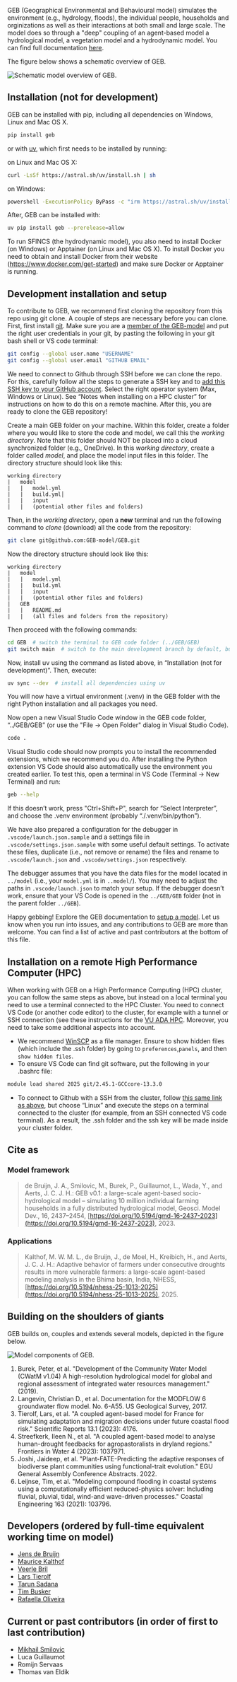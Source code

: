 GEB (Geographical Environmental and Behavioural model) simulates the environment (e.g., hydrology, floods), the individual people, households and orginizations as well as their interactions at both small and large scale. The model does so through a "deep" coupling of an agent-based model a hydrological model, a vegetation model and a hydrodynamic model. You can find full documentation [here](https://geb-model.github.io/GEB/).

The figure below shows a schematic overview of GEB.

![Schematic model overview of GEB.](https://raw.githubusercontent.com/GEB-model/GEB/refs/heads/main/docs/images/schematic_overview.svg "Schematic model overview")


## Installation (not for development)

GEB can be installed with pip, including all dependencies on Windows, Linux and Mac OS X.

```bash
pip install geb
```

or with [uv](https://docs.astral.sh/uv/), which first needs to be installed by running:


on Linux and Mac OS X:
  
```bash
curl -LsSf https://astral.sh/uv/install.sh | sh
```

on Windows: 

```bash
powershell -ExecutionPolicy ByPass -c "irm https://astral.sh/uv/install.ps1 | iex"
```

After, GEB can be installed with: 

```bash
uv pip install geb --prerelease=allow
```

To run SFINCS (the hydrodynamic model), you also need to install Docker (on Windows) or Apptainer (on Linux and Mac OS X). To install Docker you need to obtain and install Docker from their website (https://www.docker.com/get-started) and make sure Docker or Apptainer is running.

## Development installation and setup

To contribute to GEB, we recommend first cloning the repository from this repo using git clone. A couple of steps are necessary before you can clone. First, first install [git](https://git-scm.com/). Make sure you are a [member of the GEB-model](https://github.com/orgs/GEB-model/people/) and put the right user credentials in your git, by pasting the following in your git bash shell or VS code terminal:

```bash
git config --global user.name "USERNAME"
git config --global user.email "GITHUB EMAIL"
```

We need to connect to Github through SSH before we can clone the repo. For this, carefully follow all the steps to generate a SSH key and to [add this SSH key to your GitHub account](https://docs.github.com/en/authentication/connecting-to-github-with-ssh/generating-a-new-ssh-key-and-adding-it-to-the-ssh-agent?platform=windows). Select the right operator system (Max, Windows or Linux). See “Notes when installing on a HPC cluster” for instructions on how to do this on a remote machine. 
After this, you are ready to clone the GEB repository! 

Create a main GEB folder on your machine. Within this folder, create a folder where you would like to store the code and model, we call this the *working directory*. Note that this folder should NOT be placed into a cloud synchronized folder (e.g., OneDrive). In this *working directory*, create a folder called *model*, and place the model input files in this folder. The directory structure should look like this:

```
working directory
|   model
|   |   model.yml
|   |   build.yml│       
|   |   input
|   |   (potential other files and folders)
```

Then, in the *working directory*, open a **new** terminal and run the following command to *clone* (download) all the code from the repository:

```bash
git clone git@github.com:GEB-model/GEB.git
```

Now the directory structure should look like this:

```
working directory
|   model
|   |   model.yml
|   |   build.yml     
|   |   input
|   |   (potential other files and folders)
|   GEB
|   |   README.md
|   |   (all files and folders from the repository)
```

Then proceed with the following commands:

```bash
cd GEB  # switch the terminal to GEB code folder (../GEB/GEB)
git switch main  # switch to the main development branch by default, but may be changed to another branch
```

Now, install uv using the command as listed above, in “Installation (not for development)”. Then, execute:  

```bash
uv sync --dev  # install all dependencies using uv
```

You will now have a virtual environment (.venv) in the GEB folder with the right Python installation and all packages you need.

Now open a new Visual Studio Code window in the GEB code folder, “../GEB/GEB” (or use the "File -> Open Folder" dialog in Visual Studio Code). 

```bash
code .
```

Visual Studio code should now prompts you to install the recommended extensions, which we recommend you do. After installing the Python extension VS Code should also automatically use the environment you created earlier. To test this, open a terminal in VS Code (Terminal -> New Terminal) and run:

```bash
geb --help
```

If this doesn’t work, press "Ctrl+Shift+P", search for “Select Interpreter”, and choose the .venv environment (probably “./.venv/bin/python”). 

We have also prepared a configuration for the debugger in `.vscode/launch.json.sample` and a settings file in `.vscode/settings.json.sample` with some useful default settings. To activate these files, duplicate (i.e., not remove or rename) the files and rename to `.vscode/launch.json` and `.vscode/settings.json` respectively. 

The debugger assumes that you have the data files for the model located in `../model` (i.e., your `model.yml` is in `..model/`). You may need to adjust the paths in  `.vscode/launch.json` to match your setup. If the debugger doesn’t work, ensure that your VS Code is opened in the `../GEB/GEB` folder (not in the parent folder `../GEB`).

Happy gebbing! Explore the GEB documentation to [setup a model](https://docs.geb.sh/ ).  Let us know when you run into issues, and any contributions to GEB are more than welcome. You can find a list of active and past contributors at the bottom of this file.

## Installation on a remote High Performance Computer (HPC) 
When working with GEB on a High Performance Computing (HPC) cluster, you can follow the same steps as above, but instead on a local terminal you need to use a terminal connected to the HPC Cluster. You need to connect VS Code (or another code editor) to the cluster, for example with a tunnel or SSH connection (see these instructions for the [VU ADA HPC](https://ada-hpc.readthedocs.io/en/latest/login/#connecting-with-ssh-vs-code-editor). Moreover, you need to take some additional aspects into account.

- We recommend [WinSCP](https://winscp.net/eng/index.php) as a file manager. Ensure to show hidden files (which include the .ssh folder) by going to `preferences`,`panels`, and then `show hidden files`.
- To ensure VS Code can find git software, put the following in your .bashrc file: 

```bash
module load shared 2025 git/2.45.1-GCCcore-13.3.0
```

- To connect to Github with a SSH from the cluster, follow [this same link as above](https://docs.github.com/en/authentication/connecting-to-github-with-ssh/generating-a-new-ssh-key-and-adding-it-to-the-ssh-agent?platform=linux), but choose “Linux” and execute the steps on a terminal connected to the cluster (for example, from an SSH connected VS code terminal). As a result, the .ssh folder and the ssh key will be made inside your cluster folder. 

## Cite as

### Model framework

> de Bruijn, J. A., Smilovic, M., Burek, P., Guillaumot, L., Wada, Y., and Aerts, J. C. J. H.: GEB v0.1: a large-scale agent-based socio-hydrological model – simulating 10 million individual farming households in a fully distributed hydrological model, Geosci. Model Dev., 16, 2437–2454, [https://doi.org/10.5194/gmd-16-2437-2023](https://doi.org/10.5194/gmd-16-2437-2023), 2023.

### Applications

> Kalthof, M. W. M. L., de Bruijn, J., de Moel, H., Kreibich, H., and Aerts, J. C. J. H.: Adaptive behavior of farmers under consecutive droughts results in more vulnerable farmers: a large-scale agent-based modeling analysis in the Bhima basin, India, NHESS, [https://doi.org/10.5194/nhess-25-1013-2025](https://doi.org/10.5194/nhess-25-1013-2025), 2025.

## Building on the shoulders of giants

GEB builds on, couples and extends several models, depicted in the figure below.

![Model components of GEB.](https://raw.githubusercontent.com/GEB-model/GEB/refs/heads/main/docs/images/models_overview.svg "Schematic model overview")

1. Burek, Peter, et al. "Development of the Community Water Model (CWatM v1.04) A high-resolution hydrological model for global and regional assessment of integrated water resources management." (2019).
2. Langevin, Christian D., et al. Documentation for the MODFLOW 6 groundwater flow model. No. 6-A55. US Geological Survey, 2017.
3. Tierolf, Lars, et al. "A coupled agent-based model for France for simulating adaptation and migration decisions under future coastal flood risk." Scientific Reports 13.1 (2023): 4176.
4. Streefkerk, Ileen N., et al. "A coupled agent-based model to analyse human-drought feedbacks for agropastoralists in dryland regions." Frontiers in Water 4 (2023): 1037971.
5. Joshi, Jaideep, et al. "Plant-FATE-Predicting the adaptive responses of biodiverse plant communities using functional-trait evolution." EGU General Assembly Conference Abstracts. 2022.
6. Leijnse, Tim, et al. "Modeling compound flooding in coastal systems using a computationally efficient reduced-physics solver: Including fluvial, pluvial, tidal, wind-and wave-driven processes." Coastal Engineering 163 (2021): 103796.

## Developers (ordered by full-time equivalent working time on model)
- [Jens de Bruijn](https://research.vu.nl/en/persons/jens-de-bruijn)
- [Maurice Kalthof](https://research.vu.nl/en/persons/maurice-kalthof)
- [Veerle Bril](https://research.vu.nl/en/persons/veerle-bril)
- [Lars Tierolf](https://research.vu.nl/en/persons/lars-tierolf)
- [Tarun Sadana](https://research.vu.nl/en/persons/tarun-sadana)
- [Tim Busker](https://research.vu.nl/en/persons/tim-busker)
- [Rafaella Oliveira](https://research.vu.nl/en/persons/rafaella-gouveia-loureiro-oliveira)

## Current or past contributors (in order of first to last contribution)
- [Mikhail Smilovic](https://iiasa.ac.at/staff/mikhail-smilovic)
- Luca Guillaumot
- Romijn Servaas
- Thomas van Eldik

